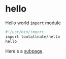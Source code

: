 # hello

Hello world `import` module

```bash
#!/usr/bin/import
import tootallnate/hello
hello
```

Here's a [subpage](./docs/subpage.md).
